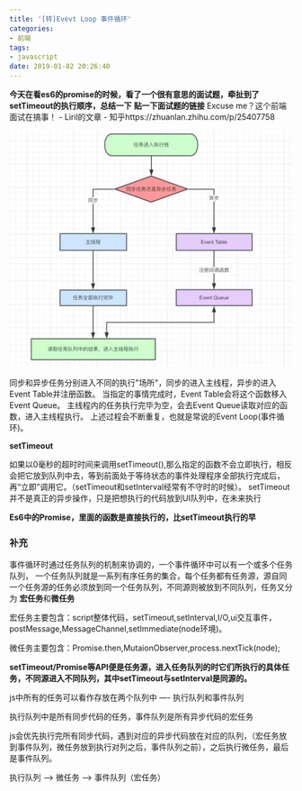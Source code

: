 ```yaml
---
title: '[转]Evevt Loop 事件循环'
categories:
- 前端
tags:
- javascript
date: 2019-01-02 20:26:40
---
```

**今天在看es6的promise的时候，看了一个很有意思的面试题，牵扯到了setTimeout的执行顺序，总结一下**
**贴一下面试题的链接** Excuse me？这个前端面试在搞事！ - Liril的文章 - 知乎https://zhuanlan.zhihu.com/p/25407758

![事件循环](https://raw.githubusercontent.com/yandayu/yandayu.github.io/img/images/Event%20Loop.png)

同步和异步任务分别进入不同的执行"场所"，同步的进入主线程，异步的进入Event Table并注册函数。
当指定的事情完成时，Event Table会将这个函数移入Event Queue。
主线程内的任务执行完毕为空，会去Event Queue读取对应的函数，进入主线程执行。
上述过程会不断重复，也就是常说的Event Loop(事件循环)。

**setTimeout**

如果以0毫秒的超时时间来调用setTimeout(),那么指定的函数不会立即执行，相反会把它放到队列中去，等到前面处于等待状态的事件处理程序全部执行完成后，再“立即”调用它。（setTimeout和setInterval经常有不守时的时候）。
setTimeout并不是真正的异步操作，只是把想执行的代码放到UI队列中，在未来执行

 **Es6中的Promise，里面的函数是直接执行的，比setTimeout执行的早**


### 补充

事件循环时通过任务队列的机制来协调的，一个事件循环中可以有一个或多个任务队列，
一个任务队列就是一系列有序任务的集合，每个任务都有任务源，源自同一个任务源的任务必须放到同一个任务队列，不同源则被放到不同队列，任务又分为 **宏任务**和**微任务**

宏任务主要包含：script整体代码，setTimeout,setInterval,I/O,ui交互事件，postMessage,MessageChannel,setImmediate(node环境)。

微任务主要包含：Promise.then,MutaionObserver,process.nextTick(node);

**setTimeout/Promise等API便是任务源，进入任务队列的时它们所执行的具体任务，不同源进入不同队列，其中setTimeout与setInterval是同源的。**

js中所有的任务可以看作存放在两个队列中 —- 执行队列和事件队列

执行队列中是所有同步代码的任务，事件队列是所有异步代码的宏任务

js会优先执行完所有同步代码，遇到对应的异步代码放在对应的队列，（宏任务放到事件队列，微任务放到执行对列之后，事件队列之前），之后执行微任务，最后是事件队列。

执行队列 --> 微任务 --> 事件队列（宏任务）
